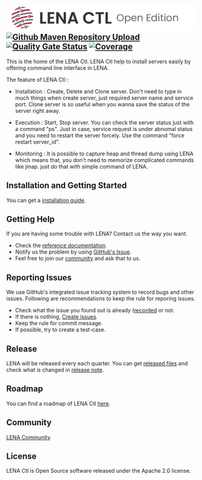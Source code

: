 ## <img src="docs/images/readme_lena_ctl_head.png" width="800"> [![Github Maven Repository Upload](https://github.com/ArchiSol/lena-ctl/actions/workflows/gh-mvn-upload.yml/badge.svg)](https://github.com/ArchiSol/lena-ctl/actions/workflows/gh-mvn-upload.yml)  [![Quality Gate Status](https://sonarcloud.io/api/project_badges/measure?project=ArchiSol_lena-ctl&metric=alert_status&token=3fb2925874bfed0069342e263db6f2c0cec6b83a)](https://sonarcloud.io/dashboard?id=ArchiSol_lena-ctl)  [![Coverage](https://sonarcloud.io/api/project_badges/measure?project=ArchiSol_lena-ctl&metric=coverage&token=3fb2925874bfed0069342e263db6f2c0cec6b83a)](https://sonarcloud.io/dashboard?id=ArchiSol_lena-ctl)

This is the home of the LENA Ctl.
LENA Ctl help to install servers easily by offering command line interface in LENA.

The feature of LENA Ctl : 

+ Installation : Create, Delete and Clone server. Don't need to type in much things when create server, just required server name and service port.
  Clone server is so useful when you wanna save the status of the server right away.
 
+ Execution : Start, Stop server. You can check the server status just with a command "ps". Just in case, service request is under abnomal status and you need to
              restart the server forcely. Use the command "force restart server_id". 

+ Monitoring : It is possible to capture heap and thread dump using LENA which means that, you don't need to memorize complicated commands like jmap.
               just do that with simple command of LENA.

## Installation and Getting Started
You can get a [installation guide](https://github.com/OpenLENA/lena-ctl/wiki/Installation-Guide).

## Getting Help
If you are having some trouble with LENA? Contact us the way you want.
+ Check the [reference documentation](https://github.com/OpenLENA/lena-ctl/wiki).
+ Notify us the problem by using [GitHub's Issue](https://github.com/OpenLENA/lena-ctl/issues/new).
+ Feel free to join our [community](https://groups.google.com/g/lena-oe) and ask that to us.

## Reporting Issues
We use GitHub's integrated issue tracking system to record bugs and other issues. Following are recommendations to keep the rule for reporing issues.
+ Check what the issue you found out is already ([recorded](https://github.com/OpenLENA/lena-ctl/issues) or not.
+ If there is nothing, [Create issues](https://github.com/OpenLENA/lena-ctl/issues/new).
+ Keep the rule for commit message.
+ If possible, try to create a test-case.

## Release
LENA will be released every each quarter. You can get [released files]() and check what is changed in [release note](https://github.com/OpenLENA/lena-ctl/releases).

## Roadmap
You can find a roadmap of LENA Ctl [here](https://github.com/OpenLENA/lena-ctl/wiki/2021-Roadmap).

## Community
[LENA Community](https://groups.google.com/g/lena-oe)

## License
LENA Ctl is Open Source software released under the Apache 2.0 license.

